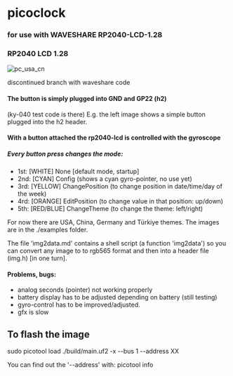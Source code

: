 # picoclock
### for use with WAVESHARE RP2040-LCD-1.28
### RP2040 LCD 1.28
![pc_usa_cn](https://user-images.githubusercontent.com/26333559/195168002-3e70b9dc-ee9e-4af8-8cbc-15525633de07.jpg)

discontinued branch with waveshare code

#### The button is simply plugged into GND and GP22 (h2)
(ky-040 test code is there)
E.g. the left image shows a simple button plugged into the h2 header.

#### With a button attached the rp2040-lcd is controlled with the gyroscope

##### Every button press changes the mode:

- 1st: [WHITE]  None  [default mode, startup]
- 2nd: [CYAN]   Config (shows a cyan gyro-pointer, no use yet)
- 3rd: [YELLOW] ChangePosition (to change position in date/time/day of the week)
- 4rd: [ORANGE] EditPosition (to change value in that position: up/down)
- 5th: [RED/BLUE] ChangeTheme (to change the theme: left/right)


For now there are USA, China, Germany and Türkiye themes.
The images are in the ./examples folder.

The file 'img2data.md' contains a shell script (a function 'img2data')
so you can convert any image to to rgb565 format and then
into a header file (img.h) [in one turn].

#### Problems, bugs:

- analog seconds (pointer) not working properly
- battery display has to be adjusted depending on battery (still testing)
- gyro-control has to be improved/adjusted.
- gfx is slow

## To flash the image
sudo picotool load ./build/main.uf2 -x --bus 1 --address XX

You can find out the '--address' with:
picotool info
